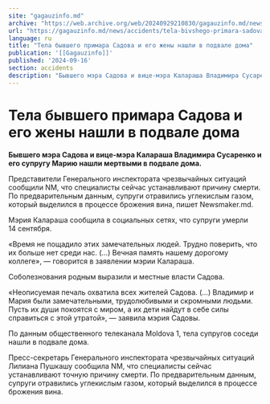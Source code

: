 ```yaml
---
site: "gagauzinfo.md"
archive: "https://web.archive.org/web/20240929210830/gagauzinfo.md/news/accidents/tela-bivshego-primara-sadova-i-ego-zheni-nashli-v-podvale-doma"
url: "https://gagauzinfo.md/news/accidents/tela-bivshego-primara-sadova-i-ego-zheni-nashli-v-podvale-doma"
language: ru
title: "Тела бывшего примара Садова и его жены нашли в подвале дома"
publication: '[[Gagauzinfo]]'
published: '2024-09-16'
section: accidents
description: "Бывшего мэра Садова и вице-мэра Калараша Владимира Сусаренко и его супругу Марию нашли мертвыми в подвале дома."
---
```


# Тела бывшего примара Садова и его жены нашли в подвале дома

**Бывшего мэра Садова и вице-мэра Калараша Владимира Сусаренко и его супругу Марию нашли мертвыми в подвале дома.**

Представители Генерального инспектората чрезвычайных ситуаций сообщили NM, что специалисты сейчас устанавливают причину смерти. По предварительным данным, супруги отравились углекислым газом, который выделился в процессе брожения вина, пишет Newsmaker.md.

Мэрия Калараша сообщила в социальных сетях, что супруги умерли 14 сентября.

«Время не пощадило этих замечательных людей. Трудно поверить, что их больше нет среди нас. (…) Вечная память нашему дорогому коллеге», — говорится в заявлении мэрии Калараша.

Соболезнования родным выразили и местные власти Садова.

«Неописуемая печаль охватила всех жителей Садова. (…) Владимир и Мария были замечательными, трудолюбивыми и скромными людьми. Пусть их души покоятся с миром, а их дети найдут в себе силы справиться с этой утратой», — заявила мэрия Садовы.

По данным общественного телеканала Moldova 1, тела супругов соседи нашли в подвале дома.

Пресс-секретарь Генерального инспектората чрезвычайных ситуаций Лилиана Пушкашу сообщила NM, что специалисты сейчас устанавливают точную причину смерти. По предварительным данным, супруги отравились углекислым газом, который выделился в процессе брожения вина.